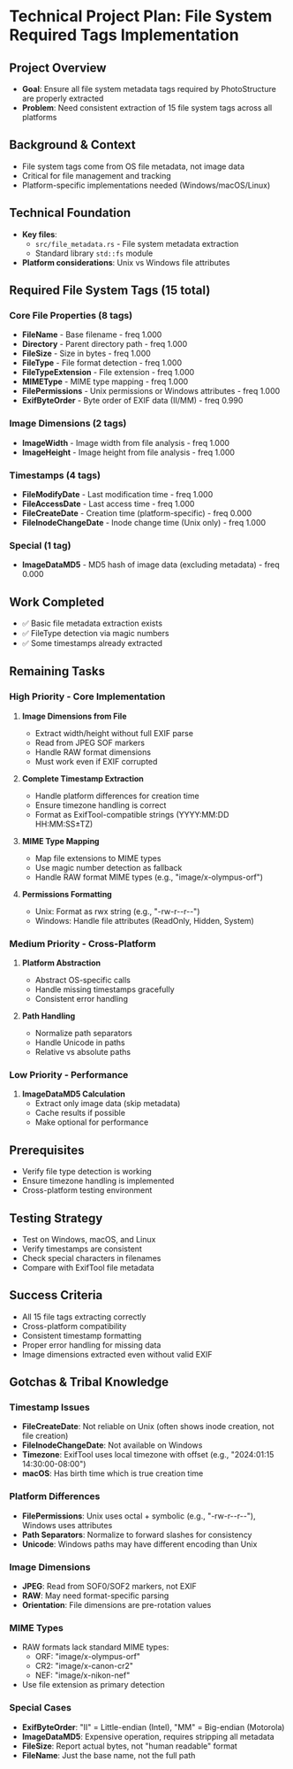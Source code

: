 # Technical Project Plan: File System Required Tags Implementation

## Project Overview

- **Goal**: Ensure all file system metadata tags required by PhotoStructure are properly extracted
- **Problem**: Need consistent extraction of 15 file system tags across all platforms

## Background & Context

- File system tags come from OS file metadata, not image data
- Critical for file management and tracking
- Platform-specific implementations needed (Windows/macOS/Linux)

## Technical Foundation

- **Key files**:
  - `src/file_metadata.rs` - File system metadata extraction
  - Standard library `std::fs` module
- **Platform considerations**: Unix vs Windows file attributes

## Required File System Tags (15 total)

### Core File Properties (8 tags)
- **FileName** - Base filename - freq 1.000
- **Directory** - Parent directory path - freq 1.000
- **FileSize** - Size in bytes - freq 1.000
- **FileType** - File format detection - freq 1.000
- **FileTypeExtension** - File extension - freq 1.000
- **MIMEType** - MIME type mapping - freq 1.000
- **FilePermissions** - Unix permissions or Windows attributes - freq 1.000
- **ExifByteOrder** - Byte order of EXIF data (II/MM) - freq 0.990

### Image Dimensions (2 tags)
- **ImageWidth** - Image width from file analysis - freq 1.000
- **ImageHeight** - Image height from file analysis - freq 1.000

### Timestamps (4 tags)
- **FileModifyDate** - Last modification time - freq 1.000
- **FileAccessDate** - Last access time - freq 1.000
- **FileCreateDate** - Creation time (platform-specific) - freq 0.000
- **FileInodeChangeDate** - Inode change time (Unix only) - freq 1.000

### Special (1 tag)
- **ImageDataMD5** - MD5 hash of image data (excluding metadata) - freq 0.000

## Work Completed

- ✅ Basic file metadata extraction exists
- ✅ FileType detection via magic numbers
- ✅ Some timestamps already extracted

## Remaining Tasks

### High Priority - Core Implementation

1. **Image Dimensions from File**
   - Extract width/height without full EXIF parse
   - Read from JPEG SOF markers
   - Handle RAW format dimensions
   - Must work even if EXIF corrupted

2. **Complete Timestamp Extraction**
   - Handle platform differences for creation time
   - Ensure timezone handling is correct
   - Format as ExifTool-compatible strings (YYYY:MM:DD HH:MM:SS±TZ)

3. **MIME Type Mapping**
   - Map file extensions to MIME types
   - Use magic number detection as fallback
   - Handle RAW format MIME types (e.g., "image/x-olympus-orf")

4. **Permissions Formatting**
   - Unix: Format as rwx string (e.g., "-rw-r--r--")
   - Windows: Handle file attributes (ReadOnly, Hidden, System)

### Medium Priority - Cross-Platform

1. **Platform Abstraction**
   - Abstract OS-specific calls
   - Handle missing timestamps gracefully
   - Consistent error handling

2. **Path Handling**
   - Normalize path separators
   - Handle Unicode in paths
   - Relative vs absolute paths

### Low Priority - Performance

1. **ImageDataMD5 Calculation**
   - Extract only image data (skip metadata)
   - Cache results if possible
   - Make optional for performance

## Prerequisites

- Verify file type detection is working
- Ensure timezone handling is implemented
- Cross-platform testing environment

## Testing Strategy

- Test on Windows, macOS, and Linux
- Verify timestamps are consistent
- Check special characters in filenames
- Compare with ExifTool file metadata

## Success Criteria

- All 15 file tags extracting correctly
- Cross-platform compatibility
- Consistent timestamp formatting
- Proper error handling for missing data
- Image dimensions extracted even without valid EXIF

## Gotchas & Tribal Knowledge

### Timestamp Issues
- **FileCreateDate**: Not reliable on Unix (often shows inode creation, not file creation)
- **FileInodeChangeDate**: Not available on Windows
- **Timezone**: ExifTool uses local timezone with offset (e.g., "2024:01:15 14:30:00-08:00")
- **macOS**: Has birth time which is true creation time

### Platform Differences
- **FilePermissions**: Unix uses octal + symbolic (e.g., "-rw-r--r--"), Windows uses attributes
- **Path Separators**: Normalize to forward slashes for consistency
- **Unicode**: Windows paths may have different encoding than Unix

### Image Dimensions
- **JPEG**: Read from SOF0/SOF2 markers, not EXIF
- **RAW**: May need format-specific parsing
- **Orientation**: File dimensions are pre-rotation values

### MIME Types
- RAW formats lack standard MIME types:
  - ORF: "image/x-olympus-orf"
  - CR2: "image/x-canon-cr2"
  - NEF: "image/x-nikon-nef"
- Use file extension as primary detection

### Special Cases
- **ExifByteOrder**: "II" = Little-endian (Intel), "MM" = Big-endian (Motorola)
- **ImageDataMD5**: Expensive operation, requires stripping all metadata
- **FileSize**: Report actual bytes, not "human readable" format
- **FileName**: Just the base name, not the full path
